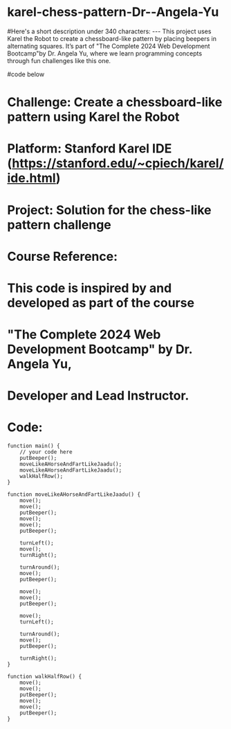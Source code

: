 # karel-chess-pattern-Dr--Angela-Yu
#Here's a short description under 340 characters:  ---  This project uses Karel the Robot to create a chessboard-like pattern by placing beepers in alternating squares. It’s part of "The Complete 2024 Web Development Bootcamp"by Dr. Angela Yu, where we learn programming concepts through fun challenges like this one.

#code below

# Challenge: Create a chessboard-like pattern using Karel the Robot
# Platform: Stanford Karel IDE (https://stanford.edu/~cpiech/karel/ide.html)
# Project: Solution for the chess-like pattern challenge

# Course Reference:
# This code is inspired by and developed as part of the course 
# "The Complete 2024 Web Development Bootcamp" by Dr. Angela Yu, 
# Developer and Lead Instructor.

# Code:

```
function main() {
    // your code here
    putBeeper();
    moveLikeAHorseAndFartLikeJaadu();
    moveLikeAHorseAndFartLikeJaadu();
    walkHalfRow();
}

function moveLikeAHorseAndFartLikeJaadu() {
    move();
    move();
    putBeeper();
    move();
    move();
    putBeeper();

    turnLeft();
    move();
    turnRight();

    turnAround();
    move();
    putBeeper();

    move();
    move();
    putBeeper();

    move();
    turnLeft();

    turnAround();
    move();
    putBeeper();

    turnRight();
}

function walkHalfRow() {
    move();
    move();
    putBeeper();
    move();
    move();
    putBeeper();
}
```
